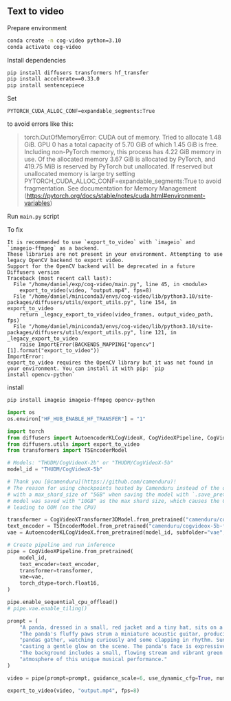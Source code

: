 ## Text to video

Prepare environment

```bash
conda create -n cog-video python=3.10
conda activate cog-video
```

Install dependencies

```bash
pip install diffusers transformers hf_transfer
pip install accelerate==0.33.0
pip install sentencepiece
```

Set

```
PYTORCH_CUDA_ALLOC_CONF=expandable_segments:True
```

to avoid errors like this:

> torch.OutOfMemoryError: CUDA out of memory. Tried to allocate 1.48 GiB. GPU 0 has a total capacity of 5.70 GiB of which 1.45 GiB is free. Including non-PyTorch memory, this process has 4.22 GiB memory in use. Of the allocated memory 3.67 GiB is allocated by PyTorch, and 419.75 MiB is reserved by PyTorch but unallocated. If reserved but unallocated memory is large try setting PYTORCH_CUDA_ALLOC_CONF=expandable_segments:True to avoid fragmentation.  See documentation for Memory Management  (https://pytorch.org/docs/stable/notes/cuda.html#environment-variables)

Run `main.py` script


To fix

```
It is recommended to use `export_to_video` with `imageio` and `imageio-ffmpeg` as a backend. 
These libraries are not present in your environment. Attempting to use legacy OpenCV backend to export video. 
Support for the OpenCV backend will be deprecated in a future Diffusers version
Traceback (most recent call last):
  File "/home/daniel/exp/cog-video/main.py", line 45, in <module>
    export_to_video(video, "output.mp4", fps=8)
  File "/home/daniel/miniconda3/envs/cog-video/lib/python3.10/site-packages/diffusers/utils/export_utils.py", line 154, in export_to_video
    return _legacy_export_to_video(video_frames, output_video_path, fps)
  File "/home/daniel/miniconda3/envs/cog-video/lib/python3.10/site-packages/diffusers/utils/export_utils.py", line 121, in _legacy_export_to_video
    raise ImportError(BACKENDS_MAPPING["opencv"][1].format("export_to_video"))
ImportError: 
export_to_video requires the OpenCV library but it was not found in your environment. You can install it with pip: `pip
install opencv-python`
```

install

```bash
pip install imageio imageio-ffmpeg opencv-python
```

```python
import os
os.environ["HF_HUB_ENABLE_HF_TRANSFER"] = "1"

import torch
from diffusers import AutoencoderKLCogVideoX, CogVideoXPipeline, CogVideoXTransformer3DModel
from diffusers.utils import export_to_video
from transformers import T5EncoderModel

# Models: "THUDM/CogVideoX-2b" or "THUDM/CogVideoX-5b"
model_id = "THUDM/CogVideoX-5b"

# Thank you [@camenduru](https://github.com/camenduru)!
# The reason for using checkpoints hosted by Camenduru instead of the original is because they exported
# with a max_shard_size of "5GB" when saving the model with `.save_pretrained`. The original converted
# model was saved with "10GB" as the max shard size, which causes the Colab CPU RAM to be insufficient
# leading to OOM (on the CPU)

transformer = CogVideoXTransformer3DModel.from_pretrained("camenduru/cogvideox-5b-float16", subfolder="transformer", torch_dtype=torch.float16)
text_encoder = T5EncoderModel.from_pretrained("camenduru/cogvideox-5b-float16", subfolder="text_encoder", torch_dtype=torch.float16)
vae = AutoencoderKLCogVideoX.from_pretrained(model_id, subfolder="vae", torch_dtype=torch.float16)

# Create pipeline and run inference
pipe = CogVideoXPipeline.from_pretrained(
    model_id,
    text_encoder=text_encoder,
    transformer=transformer,
    vae=vae,
    torch_dtype=torch.float16,
)

pipe.enable_sequential_cpu_offload()
# pipe.vae.enable_tiling()

prompt = (
    "A panda, dressed in a small, red jacket and a tiny hat, sits on a wooden stool in a serene bamboo forest. "
    "The panda's fluffy paws strum a miniature acoustic guitar, producing soft, melodic tunes. Nearby, a few other "
    "pandas gather, watching curiously and some clapping in rhythm. Sunlight filters through the tall bamboo, "
    "casting a gentle glow on the scene. The panda's face is expressive, showing concentration and joy as it plays. "
    "The background includes a small, flowing stream and vibrant green foliage, enhancing the peaceful and magical "
    "atmosphere of this unique musical performance."
)

video = pipe(prompt=prompt, guidance_scale=6, use_dynamic_cfg=True, num_inference_steps=50).frames[0]

export_to_video(video, "output.mp4", fps=8)
```


